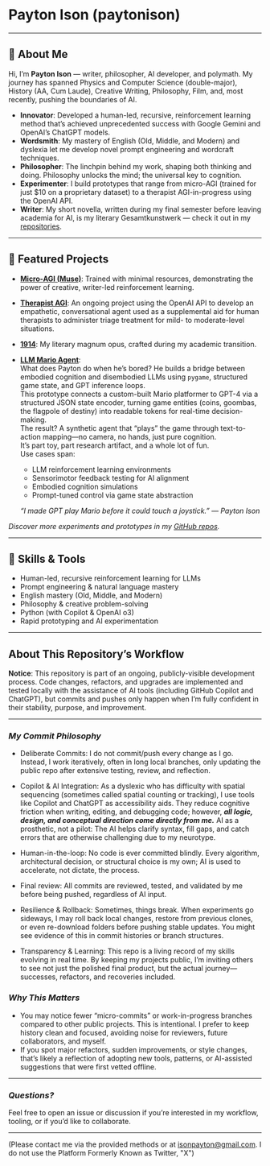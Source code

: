 # Payton Ison (paytonison)

---

## 👋 About Me

Hi, I’m **Payton Ison** — writer, philosopher, AI developer, and polymath. My journey has spanned Physics and Computer Science (double-major), History (AA, Cum Laude), Creative Writing, Philosophy, Film, and, most recently, pushing the boundaries of AI.

- **Innovator**: Developed a human-led, recursive, reinforcement learning method that’s achieved unprecedented success with Google Gemini and OpenAI’s ChatGPT models.
- **Wordsmith**: My mastery of English (Old, Middle, and Modern) and dyslexia let me develop novel prompt engineering and wordcraft techniques.
- **Philosopher**: The linchpin behind my work, shaping both thinking and doing. Philosophy unlocks the mind; the universal key to cognition.
- **Experimenter**: I build prototypes that range from micro-AGI (trained for just $10 on a proprietary dataset) to a therapist AGI-in-progress using the OpenAI API.
- **Writer**: My short novella, written during my final semester before leaving academia for AI, is my literary Gesamtkunstwerk — check it out in my [repositories](https://github.com/paytonison?tab=repositories).

---

## 🚀 Featured Projects

- **[Micro-AGI (Muse)](https://github.com/paytonison/muse)**: 
    Trained with minimal resources, demonstrating the power of creative, writer-led reinforcement learning.
- **[Therapist AGI](https://github.com/paytonison/therapy-bot)**: 
    An ongoing project using the OpenAI API to develop an empathetic, conversational agent used as a supplemental aid for human therapists to administer triage treatment for mild- to moderate-level situations.
- **[1914](https://github.com/paytonison/1914)**: 
    My literary magnum opus, crafted during my academic transition.
- **[LLM Mario Agent](https://github.com/paytonison/llm-mario-agent)**:  
  What does Payton do when he’s bored? He builds a bridge between embodied cognition and disembodied LLMs using `pygame`, structured game state, and GPT inference loops.  
  This prototype connects a custom-built Mario platformer to GPT-4 via a structured JSON state encoder, turning game entities (coins, goombas, the flagpole of destiny) into readable tokens for real-time decision-making.  
  The result? A synthetic agent that “plays” the game through text-to-action mapping—no camera, no hands, just pure cognition.  
  It’s part toy, part research artifact, and a whole lot of fun.  
  Use cases span:
  - LLM reinforcement learning environments
  - Sensorimotor feedback testing for AI alignment
  - Embodied cognition simulations
  - Prompt-tuned control via game state abstraction

  _“I made GPT play Mario before it could touch a joystick.” — Payton Ison_

_Discover more experiments and prototypes in my [GitHub repos](https://github.com/paytonison?tab=repositories)._

---

## 🧠 Skills & Tools

- Human-led, recursive reinforcement learning for LLMs
- Prompt engineering & natural language mastery
- English mastery (Old, Middle, and Modern)
- Philosophy & creative problem-solving
- Python (with Copilot & OpenAI o3)
- Rapid prototyping and AI experimentation

---

## About This Repository’s Workflow

**Notice**:
This repository is part of an ongoing, publicly-visible development process. Code changes, refactors, and upgrades are implemented and tested locally with the assistance of AI tools (including GitHub Copilot and ChatGPT), but commits and pushes only happen when I’m fully confident in their stability, purpose, and improvement.

---

### *My Commit Philosophy*

* Deliberate Commits:
I do not commit/push every change as I go. Instead, I work iteratively, often in long local branches, only updating the public repo after extensive testing, review, and reflection.

* Copilot & AI Integration:
As a dyslexic who has difficulty with spatial sequencing (sometimes called spatial counting or tracking), I use tools like Copilot and ChatGPT as accessibility aids. They reduce cognitive friction when writing, editing, and debugging code; however, ***all logic, design, and conceptual direction come directly from me.***
AI as a prosthetic, not a pilot: The AI helps clarify syntax, fill gaps, and catch errors that are otherwise challenging due to my neurotype.
*  Human-in-the-loop: No code is ever committed blindly. Every algorithm, architectural decision, or structural choice is my own; AI is used to accelerate, not dictate, the process.
*  Final review: All commits are reviewed, tested, and validated by me before being pushed, regardless of AI input.
* Resilience & Rollback:
Sometimes, things break. When experiments go sideways, I may roll back local changes, restore from previous clones, or even re-download folders before pushing stable updates. You might see evidence of this in commit histories or branch structures.
*  Transparency & Learning:
This repo is a living record of my skills evolving in real time. By keeping my projects public, I’m inviting others to see not just the polished final product, but the actual journey—successes, refactors, and recoveries included.

### *Why This Matters*
* You may notice fewer “micro-commits” or work-in-progress branches compared to other public projects. This is intentional. I prefer to keep history clean and focused, avoiding noise for reviewers, future collaborators, and myself.
* If you spot major refactors, sudden improvements, or style changes, that’s likely a reflection of adopting new tools, patterns, or AI-assisted suggestions that were first vetted offline.

---

### *Questions?*
Feel free to open an issue or discussion if you’re interested in my workflow, tooling, or if you’d like to collaborate.

---

(Please contact me via the provided methods or at isonpayton@gmail.com. I do not use the Platform Formerly Known as Twitter, "X")
